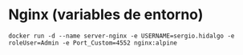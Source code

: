 # Nginx (variables de entorno)

```
docker run -d --name server-nginx -e USERNAME=sergio.hidalgo -e roleUser=Admin -e Port_Custom=4552 nginx:alpine
```